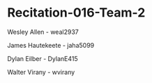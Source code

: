 # Recitation-016-Team-2

Wesley Allen - weal2937

James Hautekeete - jaha5099

Dylan Eilber - DylanE415

Walter Virany - wvirany
